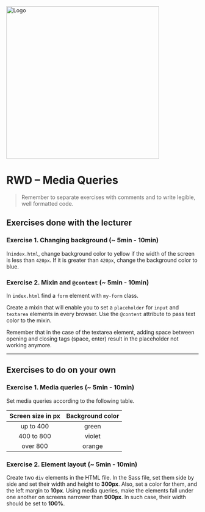 <img alt="Logo" src="http://coderslab.pl/svg/logo-coderslab.svg" width="400">

# RWD &ndash; Media Queries

> Remember to separate exercises with comments and to write legible, well formatted code.

## Exercises done with the lecturer

### Exercise 1. Changing background  (~ 5min - 10min)

In`index.html`, change background color to yellow if the width of the screen is less than `420px`. If it is greater than `420px`, change the background color to blue.

### Exercise 2. Mixin  and `@content` (~ 5min - 10min)

In `index.html` find a `form` element with `my-form` class.

Create a mixin that will enable you to set a `placeholder` for `input` and `textarea` elements in every browser.
Use the `@content` attribute to pass text color to the mixin.

Remember that in the case of the textarea element, adding space between opening and closing tags (space, enter) result in the placeholder not working anymore.

-------------------------------------------------------------------------------

## Exercises to do on your own

### Exercise 1. Media queries  (~ 5min - 10min)
Set media queries according to the following table.

| Screen size in px | Background color |
| :---: | :---: |
| up to 400 | green |
| 400 to 800 | violet |
| over 800 | orange |


### Exercise 2. Element layout  (~ 5min - 10min)
Create two `div` elements in the HTML file. In the Sass file, set them side by side and set their width and height to **300px**. Also, set a color for them, and the left margin to **10px**. Using media queries, make the elements fall under one another on screens narrower than **900px**. In such case, their width should be set to **100%**.

